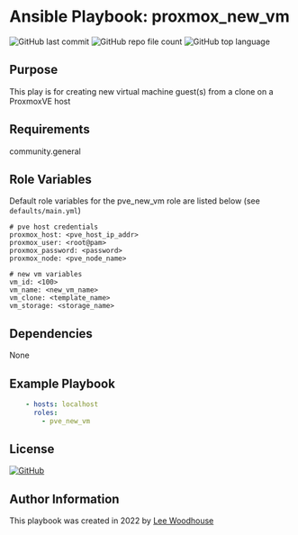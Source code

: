 # Ansible Playbook: proxmox_new_vm
![GitHub last commit](https://img.shields.io/github/last-commit/lpwoodhouse/playbook_proxmox_new_vm)
![GitHub repo file count](https://img.shields.io/github/directory-file-count/lpwoodhouse/playbook_proxmox_new_vm)
![GitHub top language](https://img.shields.io/github/languages/top/lpwoodhouse/playbook_proxmox_new_vm)

## Purpose

This play is for creating new virtual machine guest(s) from a clone on a ProxmoxVE host

## Requirements

community.general

## Role Variables

Default role variables for the pve_new_vm role are listed below (see ```defaults/main.yml```)
```shell
# pve host credentials
proxmox_host: <pve_host_ip_addr>
proxmox_user: <root@pam>
proxmox_password: <password>
proxmox_node: <pve_node_name>

# new vm variables
vm_id: <100>
vm_name: <new_vm_name>
vm_clone: <template_name>
vm_storage: <storage_name>
```
## Dependencies

None

## Example Playbook
```yaml
    - hosts: localhost
      roles:
        - pve_new_vm
```

## License

[![GitHub](https://img.shields.io/github/license/lpwoodhouse/playbook_proxmox_new_vm)](LICENSE)

## Author Information

This playbook was created in 2022 by [Lee Woodhouse](https://www.leewoodhouse.com/)
